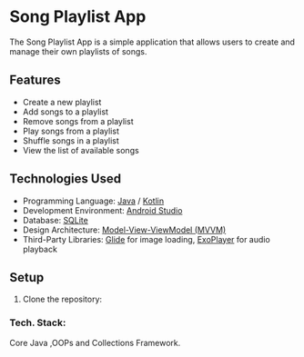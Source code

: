 # Song Playlist App

The Song Playlist App is a simple application that allows users to create and manage their own playlists of songs.

## Features

- Create a new playlist
- Add songs to a playlist
- Remove songs from a playlist
- Play songs from a playlist
- Shuffle songs in a playlist
- View the list of available songs

## Technologies Used

- Programming Language: [Java](https://www.java.com) / [Kotlin](https://kotlinlang.org)
- Development Environment: [Android Studio](https://developer.android.com/studio)
- Database: [SQLite](https://www.sqlite.org)
- Design Architecture: [Model-View-ViewModel (MVVM)](https://en.wikipedia.org/wiki/Model%E2%80%93view%E2%80%93viewmodel)
- Third-Party Libraries: [Glide](https://github.com/bumptech/glide) for image loading, [ExoPlayer](https://exoplayer.dev) for audio playback

## Setup

1. Clone the repository:


  
  
### Tech. Stack:
Core Java ,OOPs and Collections Framework.
